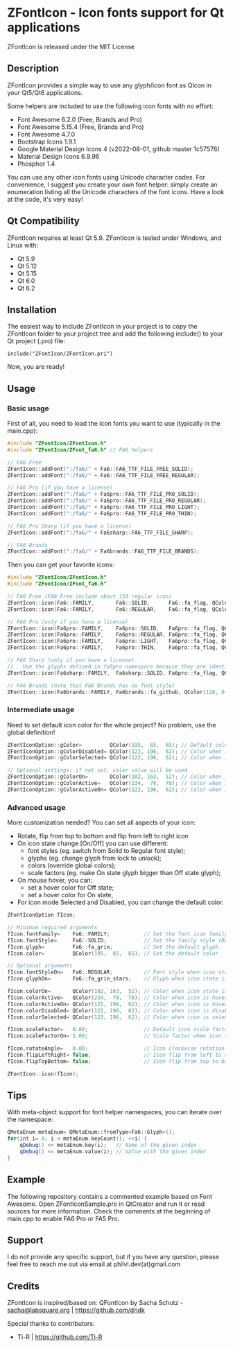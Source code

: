 # ZFontIcon - Icon fonts support for Qt applications
ZFontIcon is released under the MIT License


## Description
ZFontIcon provides a simple way to use any glyph/icon font as QIcon in your Qt5/Qt6 applications.

Some helpers are included to use the following icon fonts with no effort:
- Font Awesome 6.2.0  (Free, Brands and Pro)
- Font Awesome 5.15.4 (Free, Brands and Pro)
- Font Awesome 4.7.0
- Bootstrap Icons 1.9.1
- Google Material Design Icons 4 (v2022-08-01, github master 1c57576)
- Material Design Icons 6.9.96
- Phosphor 1.4

You can use any other icon fonts using Unicode character codes. For convenience, I suggest you create your own font helper: simply create an enumeration listing all the Unicode characters of the font icons. Have a look at the code, it's very easy!


## Qt Compatibility
ZFontIcon requires at least Qt 5.9.
ZFontIcon is tested under Windows, and Linux with:
- Qt 5.9
- Qt 5.12
- Qt 5.15
- Qt 6.0
- Qt 6.2


## Installation
The easiest way to include ZFontIcon in your project is to copy the ZFontIcon folder to your project tree and add the following include() to your Qt project (.pro) file:

    include("ZFontIcon/ZFontIcon.pri")

Now, you are ready!


## Usage
### Basic usage

First of all, you need to load the icon fonts you want to use (typically in the main.cpp):

```c++
#include "ZFontIcon/ZFontIcon.h"
#include "ZFontIcon/ZFont_fa6.h" // FA6 helpers

// FA6 Free
ZFontIcon::addFont(":/fa6/" + Fa6::FA6_TTF_FILE_FREE_SOLID);
ZFontIcon::addFont(":/fa6/" + Fa6::FA6_TTF_FILE_FREE_REGULAR);

// FA6 Pro (if you have a license)
ZFontIcon::addFont(":/fa6/" + Fa6pro::FA6_TTF_FILE_PRO_SOLID);
ZFontIcon::addFont(":/fa6/" + Fa6pro::FA6_TTF_FILE_PRO_REGULAR);
ZFontIcon::addFont(":/fa6/" + Fa6pro::FA6_TTF_FILE_PRO_LIGHT);
ZFontIcon::addFont(":/fa6/" + Fa6pro::FA6_TTF_FILE_PRO_THIN);

// FA6 Pro Sharp (if you have a license)
ZFontIcon::addFont(":/fa6/" + Fa6sharp::FA6_TTF_FILE_SHARP);

// FA6 Brands
ZFontIcon::addFont(":/fa6/" + Fa6brands::FA6_TTF_FILE_BRANDS);
```

Then you can get your favorite icons:

```c++
#include "ZFontIcon/ZFontIcon.h"
#include "ZFontIcon/ZFont_fa6.h"

// FA6 Free (FA6 Free include about 150 regular icon)
ZFontIcon::icon(Fa6::FAMILY,       Fa6::SOLID,      Fa6::fa_flag, QColor(195,  65,  65));
ZFontIcon::icon(Fa6::FAMILY,       Fa6::REGULAR,    Fa6::fa_flag, QColor(195,  65,  65));

// FA6 Pro (only if you have a license)
ZFontIcon::icon(Fa6pro::FAMILY,    Fa6pro::SOLID,   Fa6pro::fa_flag, QColor(195,  65,  65));
ZFontIcon::icon(Fa6pro::FAMILY,    Fa6pro::REGULAR, Fa6pro::fa_flag, QColor(195,  65,  65));
ZFontIcon::icon(Fa6pro::FAMILY,    Fa6pro::LIGHT,   Fa6pro::fa_flag, QColor(195,  65,  65));
ZFontIcon::icon(Fa6pro::FAMILY,    Fa6pro::THIN,    Fa6pro::fa_flag, QColor(195,  65,  65));

// FA6 Sharp (only if you have a license)
//   Use the glyphs defined in fa5pro namespace because they are identical to Fa6sharp glyphs
ZFontIcon::icon(Fa6sharp::FAMILY,  Fa6sharp::SOLID, Fa6pro::fa_flag, QColor(195,  65,  65));

// FA6 Brands (note that FA6 Brands has no font style)
ZFontIcon::icon(Fa6brands::FAMILY, Fa6brands::fa_github, QColor(128, 0, 0));
```


### Intermediate usage
Need to set default icon color for the whole project? No problem, use the global definition!

```c++
ZFontIconOption::gColor=         QColor(195,  65,  65); // Default color
ZFontIconOption::gColorDisabled= QColor(122, 196,  62); // Color when icon is disabled
ZFontIconOption::gColorSelected= QColor(122, 196,  62); // Color when icon is selected

// Optional settings: if not set, color value will be used
ZFontIconOption::gColorOn=       QColor(102, 163,  52); // Color when icon state is On
ZFontIconOption::gColorActive=   QColor(234,  78,  78); // Color when icon is hovered
ZFontIconOption::gColorActiveOn= QColor(122, 196,  62); // Color when icon is hovered and state is On
```


### Advanced usage
More customization needed? You can set all aspects of your icon:

- Rotate, flip from top to bottom and flip from left to right icon
- On icon state change [On/Off] you can use different:
  - font styles (eg. switch from Solid to Regular font style);
  - glyphs (eg. change glyph from lock to unlock);
  - colors (override global colors);
  - scale factors (eg. make On state glyph bigger than Off state glyph);
- On mouse hover, you can:
  - set a hover color for Off state;
  - set a hover color for On state,
- For icon mode Selected and Disabled, you can change the default color.

```c++
ZFontIconOption fIcon;

// Minimum required arguments
fIcon.fontFamily=    Fa6::FAMILY;           // Set the font icon family
fIcon.fontStyle=     Fa6::SOLID;            // Set the family style (Required if font families have multiple registered styles)
fIcon.glyph=         Fa6::fa_grin;          // Set the default glyph
fIcon.color=         QColor(195,  65,  65); // Set the default color

// Optional arguments
fIcon.fontStyleOn=   Fa6::REGULAR;          // Font style when icon state is On
fIcon.glyphOn=       Fa6::fa_grin_stars;    // Glyph when icon state is On

fIcon.colorOn=       QColor(102, 163,  52); // Color when icon state is On
fIcon.colorActive=   QColor(234,  78,  78); // Color when icon is hovered
fIcon.colorActiveOn= QColor(122, 196,  62); // Color when icon is hovered and state is On
fIcon.colorDisabled= QColor(122, 196,  62); // Color when icon is disabled
fIcon.colorSelected= QColor(122, 196,  62); // Color when icon is selected

fIcon.scaleFactor=   0.80;                  // Default icon scale factor
fIcon.scaleFactorOn= 1.00;                  // Scale factor when icon state is On

fIcon.rotateAngle=   0.00;                  // Icon clockwise rotation in degree
fIcon.flipLeftRight= false;                 // Icon flip from left to right
fIcon.flipTopBottom= false;                 // Icon flip from top to bottom

ZFontIcon::icon(fIcon);
```


## Tips
With meta-object support for font helper namespaces, you can iterate over the namespace:

```c++
QMetaEnum metaEnum= QMetaEnum::fromType<Fa6::Glyph>();
for(int i= 0; i < metaEnum.keyCount(); ++i) {
    qDebug() << metaEnum.key(i);   // Name of the given index
    qDebug() << metaEnum.value(i); // Value with the given index
}
```


## Example

The following repository contains a commented example based on Font Awesome.
Open ZFontIconSample.pro in QtCreator and run it or read sources for more information.
Check the comments at the beginning of main.cpp to enable FA6 Pro or FA5 Pro.


## Support

I do not provide any specific support, but if you have any question, please feel free to reach me out via email at philvl.dev(at)gmail.com


## Credits
ZFontIcon is inspired/based on: QFontIcon by Sacha Schutz - sacha@labsquare.org | https://github.com/dridk

Special thanks to contributors:
- Ti-R | https://github.com/Ti-R
